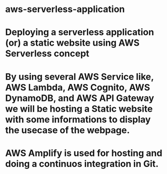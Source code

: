 # aws-serverless-application
# Deploying a serverless application (or) a static website using AWS Serverless concept

# By using several AWS Service like, AWS Lambda, AWS Cognito, AWS DynamoDB, and AWS API Gateway we will be hosting a Static website with some informations to display the usecase of the webpage.

# AWS Amplify is used for hosting and doing a continuos integration in Git.
